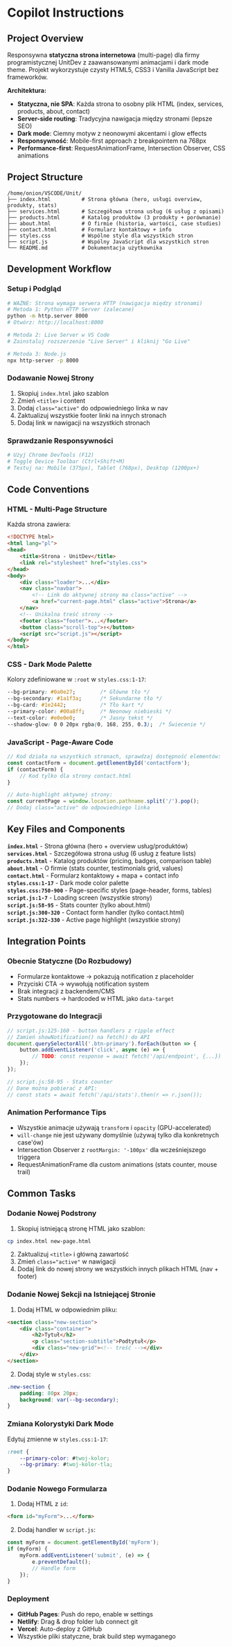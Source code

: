 # Copilot Instructions

## Project Overview
Responsywna **statyczna strona internetowa** (multi-page) dla firmy programistycznej UnitDev z zaawansowanymi animacjami i dark mode theme. Projekt wykorzystuje czysty HTML5, CSS3 i Vanilla JavaScript bez frameworków.

**Architektura:**
- **Statyczna, nie SPA**: Każda strona to osobny plik HTML (index, services, products, about, contact)
- **Server-side routing**: Tradycyjna nawigacja między stronami (lepsze SEO)
- **Dark mode**: Ciemny motyw z neonowymi akcentami i glow effects
- **Responsywność**: Mobile-first approach z breakpointem na 768px
- **Performance-first**: RequestAnimationFrame, Intersection Observer, CSS animations

## Project Structure
```
/home/onion/VSCODE/Unit/
├── index.html          # Strona główna (hero, usługi overview, produkty, stats)
├── services.html       # Szczegółowa strona usług (6 usług z opisami)
├── products.html       # Katalog produktów (3 produkty + porównanie)
├── about.html          # O firmie (historia, wartości, case studies)
├── contact.html        # Formularz kontaktowy + info
├── styles.css          # Wspólne style dla wszystkich stron
├── script.js           # Wspólny JavaScript dla wszystkich stron
└── README.md           # Dokumentacja użytkownika
```

## Development Workflow

### Setup i Podgląd
```bash
# WAŻNE: Strona wymaga serwera HTTP (nawigacja między stronami)
# Metoda 1: Python HTTP Server (zalecane)
python -m http.server 8000
# Otwórz: http://localhost:8000

# Metoda 2: Live Server w VS Code
# Zainstaluj rozszerzenie "Live Server" i kliknij "Go Live"

# Metoda 3: Node.js
npx http-server -p 8000
```

### Dodawanie Nowej Strony
1. Skopiuj `index.html` jako szablon
2. Zmień `<title>` i content
3. Dodaj `class="active"` do odpowiedniego linka w nav
4. Zaktualizuj wszystkie footer linki na innych stronach
5. Dodaj link w nawigacji na wszystkich stronach

### Sprawdzanie Responsywności
```bash
# Użyj Chrome DevTools (F12)
# Toggle Device Toolbar (Ctrl+Shift+M)
# Testuj na: Mobile (375px), Tablet (768px), Desktop (1200px+)
```

## Code Conventions

### HTML - Multi-Page Structure
Każda strona zawiera:
```html
<!DOCTYPE html>
<html lang="pl">
<head>
    <title>Strona - UnitDev</title>
    <link rel="stylesheet" href="styles.css">
</head>
<body>
    <div class="loader">...</div>
    <nav class="navbar">
        <!-- Link do aktywnej strony ma class="active" -->
        <a href="current-page.html" class="active">Strona</a>
    </nav>
    <!-- Unikalna treść strony -->
    <footer class="footer">...</footer>
    <button class="scroll-top">↑</button>
    <script src="script.js"></script>
</body>
</html>
```

### CSS - Dark Mode Palette
Kolory zdefiniowane w `:root` w `styles.css:1-17`:
```css
--bg-primary: #0a0e27;        /* Główne tło */
--bg-secondary: #1a1f3a;      /* Sekundarne tło */
--bg-card: #1e2442;           /* Tło kart */
--primary-color: #00a8ff;     /* Neonowy niebieski */
--text-color: #e0e0e0;        /* Jasny tekst */
--shadow-glow: 0 0 20px rgba(0, 168, 255, 0.3);  /* Świecenie */
```

### JavaScript - Page-Aware Code
```javascript
// Kod działa na wszystkich stronach, sprawdzaj dostępność elementów:
const contactForm = document.getElementById('contactForm');
if (contactForm) {
    // Kod tylko dla strony contact.html
}

// Auto-highlight aktywnej strony:
const currentPage = window.location.pathname.split('/').pop();
// Dodaj class="active" do odpowiedniego linka
```

## Key Files and Components

**`index.html`** - Strona główna (hero + overview usług/produktów)  
**`services.html`** - Szczegółowa strona usług (6 usług z feature lists)  
**`products.html`** - Katalog produktów (pricing, badges, comparison table)  
**`about.html`** - O firmie (stats counter, testimonials grid, values)  
**`contact.html`** - Formularz kontaktowy + mapa + contact info  
**`styles.css:1-17`** - Dark mode color palette  
**`styles.css:750-900`** - Page-specific styles (page-header, forms, tables)  
**`script.js:1-7`** - Loading screen (wszystkie strony)  
**`script.js:58-95`** - Stats counter (tylko about.html)  
**`script.js:300-320`** - Contact form handler (tylko contact.html)  
**`script.js:322-330`** - Active page highlight (wszystkie strony)

## Integration Points

### Obecnie Statyczne (Do Rozbudowy)
- Formularze kontaktowe → pokazują notification z placeholder
- Przyciski CTA → wywołują notification system
- Brak integracji z backendem/CMS
- Stats numbers → hardcoded w HTML jako `data-target`

### Przygotowane do Integracji
```javascript
// script.js:125-160 - button handlers z ripple effect
// Zamień showNotification() na fetch() do API
document.querySelectorAll('.btn-primary').forEach(button => {
    button.addEventListener('click', async (e) => {
        // TODO: const response = await fetch('/api/endpoint', {...})
    });
});

// script.js:58-95 - Stats counter
// Dane można pobierać z API:
// const stats = await fetch('/api/stats').then(r => r.json());
```

### Animation Performance Tips
- Wszystkie animacje używają `transform` i `opacity` (GPU-accelerated)
- `will-change` nie jest używany domyślnie (używaj tylko dla konkretnych case'ów)
- Intersection Observer z `rootMargin: '-100px'` dla wcześniejszego triggera
- RequestAnimationFrame dla custom animations (stats counter, mouse trail)

## Common Tasks

### Dodanie Nowej Podstrony
1. Skopiuj istniejącą stronę HTML jako szablon:
```bash
cp index.html new-page.html
```
2. Zaktualizuj `<title>` i główną zawartość
3. Zmień `class="active"` w nawigacji
4. Dodaj link do nowej strony we wszystkich innych plikach HTML (nav + footer)

### Dodanie Nowej Sekcji na Istniejącej Stronie
1. Dodaj HTML w odpowiednim pliku:
```html
<section class="new-section">
    <div class="container">
        <h2>Tytuł</h2>
        <p class="section-subtitle">Podtytuł</p>
        <div class="new-grid"><!-- treść --></div>
    </div>
</section>
```
2. Dodaj style w `styles.css`:
```css
.new-section {
    padding: 80px 20px;
    background: var(--bg-secondary);
}
```

### Zmiana Kolorystyki Dark Mode
Edytuj zmienne w `styles.css:1-17`:
```css
:root {
    --primary-color: #twoj-kolor;
    --bg-primary: #twoj-kolor-tla;
}
```

### Dodanie Nowego Formularza
1. Dodaj HTML z `id`:
```html
<form id="myForm">...</form>
```
2. Dodaj handler w `script.js`:
```javascript
const myForm = document.getElementById('myForm');
if (myForm) {
    myForm.addEventListener('submit', (e) => {
        e.preventDefault();
        // Handle form
    });
}
```

### Deployment
- **GitHub Pages**: Push do repo, enable w settings
- **Netlify**: Drag & drop folder lub connect git
- **Vercel**: Auto-deploy z GitHub
- Wszystkie pliki statyczne, brak build step wymaganego
